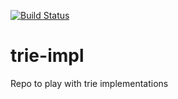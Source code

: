 [![Build Status](https://travis-ci.com/monosoul/trie-impl.svg?branch=master)](https://travis-ci.com/monosoul/trie-impl)
# trie-impl
Repo to play with trie implementations

